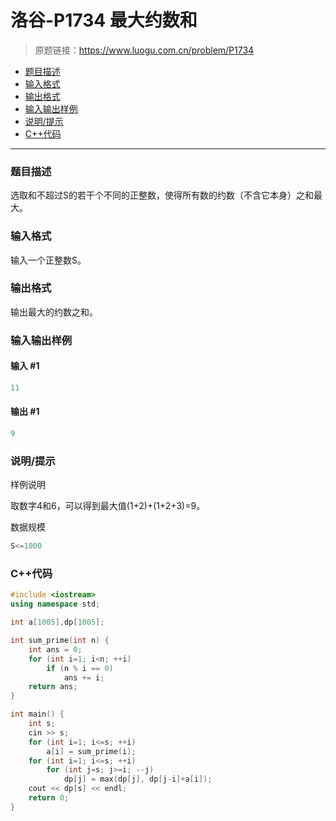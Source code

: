 # 洛谷-P1734 最大约数和

> 原题链接：https://www.luogu.com.cn/problem/P1734

- [题目描述](#题目描述)
- [输入格式](#输入格式)
- [输出格式](#输出格式)
- [输入输出样例](#输入输出样例)
- [说明/提示](#说明/提示)
- [C++代码](#C++代码)

---

### <a name="题目描述">题目描述</a>

选取和不超过S的若干个不同的正整数，使得所有数的约数（不含它本身）之和最大。

### <a name="输入格式">输入格式</a>

输入一个正整数S。

### <a name="输出格式">输出格式</a>

输出最大的约数之和。

### <a name="输入输出样例">输入输出样例</a>

#### 输入 #1

```c++
11
```

#### 输出 #1

```c++
9
```

### <a name="说明/提示">说明/提示</a>

样例说明

取数字4和6，可以得到最大值(1+2)+(1+2+3)=9。

数据规模

```c++
S<=1000
```

### <a name="C++代码">C++代码</a>

```c++
#include <iostream>
using namespace std;

int a[1005],dp[1005];

int sum_prime(int n) {
    int ans = 0;
    for (int i=1; i<n; ++i)
        if (n % i == 0)
            ans += i;
    return ans;
}

int main() {
    int s;
    cin >> s;
    for (int i=1; i<=s; ++i)
        a[i] = sum_prime(i);
    for (int i=1; i<=s; ++i)
        for (int j=s; j>=i; --j)
            dp[j] = max(dp[j], dp[j-i]+a[i]);
    cout << dp[s] << endl;
    return 0;
}
```